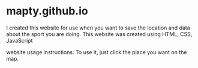 # mapty.github.io
I created this website for use when you want to save the location and data about the sport you are doing. This website was created using HTML, CSS, JavaScript

website usage instructions:
To use it, just click the place you want on the map.
